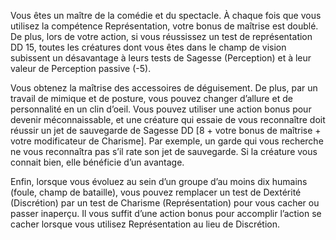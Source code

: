 ﻿---
id: subclass_scheming_artist_fr.md#comédien-accompli
name: Comédien accompli
---
Vous êtes un maître de la comédie et du spectacle. À chaque fois que vous utilisez la compétence Représentation, votre bonus de maîtrise est doublé. De plus, lors de votre action, si vous réussissez un test de représentation DD 15, toutes les créatures dont vous êtes dans le champ de vision subissent un désavantage à leurs tests de Sagesse (Perception) et à leur valeur de Perception passive (-5).

Vous obtenez la maîtrise des accessoires de déguisement. De plus, par un travail de mimique et de posture, vous pouvez changer d’allure et de personnalité en un clin d’oeil. Vous pouvez utiliser une action bonus pour devenir méconnaissable, et une créature qui essaie de vous reconnaître doit réussir un jet de sauvegarde de Sagesse DD [8 + votre bonus de maîtrise + votre modificateur de Charisme]. Par exemple, un garde qui vous recherche ne vous reconnaîtra pas s’il rate son jet de sauvegarde. Si la créature vous connait bien, elle bénéficie d’un avantage.

Enfin, lorsque vous évoluez au sein d’un groupe d’au moins dix humains (foule, champ de bataille), vous pouvez remplacer un test de Dextérité (Discrétion) par un test de Charisme (Représentation) pour vous cacher ou passer inaperçu. Il vous suffit d’une action bonus pour accomplir l’action se cacher lorsque vous utilisez Représentation au lieu de Discrétion.

